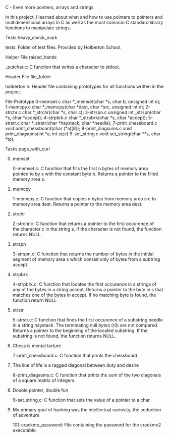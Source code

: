 C - Even more pointers, arrays and strings

In this project, I learned about what and how to use pointers to pointers and multidimensional arrays in C as well as the most common C standard library functions to manipulate strings.



Tests heavy_check_mark

tests: Folder of test files. Provided by Holberton School.

Helper File raised_hands

_putchar.c: C function that writes a character to stdout.

Header File file_folder

holberton.h: Header file containing prototypes for all functions written in the project.

File		Prototype
0-memset.c	char *_memset(char *s, char b, unsigned int n);
1-memcpy.c	char *_memcpy(char *dest, char *src, unsigned int n);
2-strchr.c	char *_strchr(char *s, char c);
3-strspn.c	unsigned int _strspn(char *s, char *accept);
4-strpbrk.c	char *_strpbrk(char *s, char *accept);
5-strstr.c	char *_strstr(char *haystack, char *needle);
7-print_chessboard.c	void print_chessboard(char (*a)[8]);
8-print_diagsums.c	void print_diagsums(int *a, int size)
9-set_string.c	void set_string(char **s, char *to);

Tasks page_with_curl

0. memset

	0-memset.c: C function that fills the first n bytes of memory area
	 pointed to by s with the constant byte b.
	Returns a pointer to the filled memory area s.

1. memcpy

	1-memcpy.c: C function that copies n bytes from memory area src to memory area dest.
	Returns a pointer to the memory area dest.

2. strchr

	2-strchr.c: C function that returns a pointer to the first occurence of  
	the character c in the string s.
	If the character is not found, the function returns NULL.

3. strspn
	
	3-strspn.c: C function that returns the number of bytes in the intitial
	 segment of memory area s which consist only of bytes from a subtring accept.

4. strpbrk

	4-strpbrk.c: C function that locates the first occurence in a strings of any of
	 the bytes in a string accept.
	Returns a pointer to the byte in s that matches one of the bytes in accept.
	If no matching byte is found, the function return NULL

5. strstr

	5-strstr.c: C function that finds the first occurence of a substring needle in a string haystack.
	The terminating null bytes (\0) are not compared.
	Returns a pointer to the beginning of the located substring.
	If the substring is not found, the function returns NULL.

6. Chess is mental torture

	7-print_chessboard.c: C function that prints the chessboard.


7. The line of life is a ragged diagonal between duty and desire

  	8-print_diagsums.c: C function that prints the sum of the two diagonals
	 of a square matrix of integers.

8. Double pointer, double fun

	9-set_string.c: C function that sets the value of a pointer to a char.


9. My primary goal of hacking was the intellectual curiosity, the seduction of adventure

	101-crackme_password: File containing the password for the crackme2 executable.

